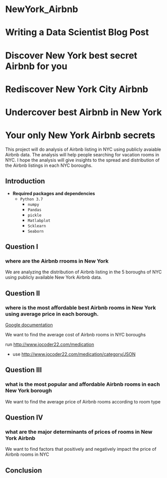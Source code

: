 # NewYork_Airbnb
# Writing a Data Scientist Blog Post

# Discover New York best secret Airbnb for you
# Rediscover New York City Airbnb 
# Undercover best Airbnb in New York
# Your only New York Airbnb secrets
This project will do analysis of Airbnb listing in NYC using publicly avaiable Airbnb data. The analysis will help people searching for vacation rooms in NYC. I hope the analysis will give insights to the spread and distribution of the Airbnb listings in each NYC boroughs.
## Introduction
* **Required packages and dependencies** 
  - `Python 3.7` 
    - `numpy`
    - `Pandas`
    - `pickle`
    - `Matlabplot`
    - `Scklearn`
    - `Seaborn`
    
## Question I
### where are the Airbnb rrooms in New York
We are analyzing the distribution of Airbnb listing in the 5 boroughs of NYC using publicly available New York Airbnb data.
## Question II
### where is the most affordable best Airbnb rooms in New York using average price in each borough.
 [Google documentation](https://developers.google.com/identity/protocols/OAuth2)
 
 We want to find the average cost of Airbnb rooms in NYC boroughs

 run http://www.jocoder22.com/medication 
 - use http://www.jocoder22.com/medication/category/JSON 
## Question III
### what is the most popular and affordable Airbnb rooms in each New York borough
We want to find the average price of Airbnb rooms according to room type
## Question IV
### what are the major determinants of prices of rooms in New York Airbnb 
We want to find factors that positively and negatively impact the price of Airbnb rooms in NYC
## Conclusion


